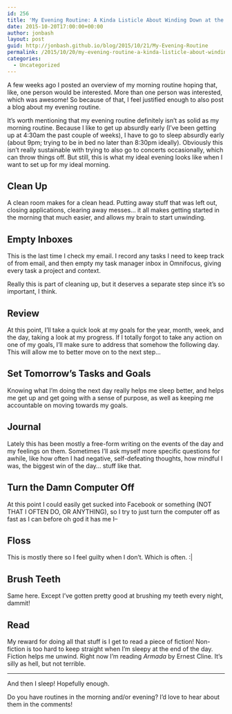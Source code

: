 ```yaml
---
id: 256
title: 'My Evening Routine: A Kinda Listicle About Winding Down at the End of a Long Day'
date: 2015-10-20T17:00:00+00:00
author: jonbash
layout: post
guid: http://jonbash.github.io/blog/2015/10/21/My-Evening-Routine
permalink: /2015/10/20/my-evening-routine-a-kinda-listicle-about-winding-down-at-the-end-of-a-long-day/
categories:
  - Uncategorized
---
```

<p>A few weeks ago I posted an overview of my morning routine hoping that, like, one person would be interested. More than one person was interested, which was awesome! So because of that, I feel justified enough to also post a blog about my evening routine.</p>

<p>It’s worth mentioning that my evening routine definitely isn’t as solid as my morning routine. Because I like to get up absurdly early (I’ve been getting up at 4:30am the past couple of weeks), I have to go to sleep absurdly early (about 9pm; trying to be in bed no later than 8:30pm ideally). Obviously this isn’t really sustainable with trying to also go to concerts occasionally, which can throw things off. But still, this is what my ideal evening looks like when I want to set up for my ideal morning.</p>

<h2 id="clean-up">Clean Up</h2>

<p>A clean room makes for a clean head. Putting away stuff that was left out, closing applications, clearing away messes… it all makes getting started in the morning that much easier, and allows my brain to start unwinding.</p>

<h2 id="empty-inboxes">Empty Inboxes</h2>

<p>This is the last time I check my email. I record any tasks I need to keep track of from email, and then empty my task manager inbox in Omnifocus, giving every task a project and context.</p>

<p>Really this is part of cleaning up, but it deserves a separate step since it’s so important, I think.</p>

<h2 id="review">Review</h2>

<p>At this point, I’ll take a quick look at my goals for the year, month, week, and the day, taking a look at my progress. If I totally forgot to take any action on one of my goals, I’ll make sure to address that somehow the following day. This will allow me to better move on to the next step…</p>

<h2 id="set-tomorrows-tasks-and-goals">Set Tomorrow’s Tasks and Goals</h2>

<p>Knowing what I’m doing the next day really helps me sleep better, and helps me get up and get going with a sense of purpose, as well as keeping me accountable on moving towards my goals.</p>

<h2 id="journal">Journal</h2>

<p>Lately this has been mostly a free-form writing on the events of the day and my feelings on them. Sometimes I’ll ask myself more specific questions for awhile, like how often I had negative, self-defeating thoughts, how mindful I was, the biggest win of the day… stuff like that.</p>

<h2 id="turn-the-damn-computer-off">Turn the Damn Computer Off</h2>

<p>At this point I could easily get sucked into Facebook or something (NOT THAT I OFTEN DO, OR ANYTHING), so I try to just turn the computer off as fast as I can before oh god it has me I–</p>

<h2 id="floss">Floss</h2>

<p>This is mostly there so I feel guilty when I don’t. Which is often. :|</p>

<h2 id="brush-teeth">Brush Teeth</h2>

<p>Same here. Except I’ve gotten pretty good at brushing my teeth every night, dammit!</p>

<h2 id="read">Read</h2>

<p>My reward for doing all that stuff is I get to read a piece of fiction! Non-fiction is too hard to keep straight when I’m sleepy at the end of the day. Fiction helps me unwind. Right now I’m reading <em>Armada</em> by Ernest Cline. It’s silly as hell, but not terrible.</p>

<hr />

<p>And then I sleep! Hopefully enough.</p>

<p>Do you have routines in the morning and/or evening? I’d love to hear about them in the comments!</p>